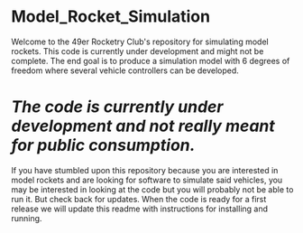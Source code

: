 # Model_Rocket_Simulation
Welcome to the 49er Rocketry Club's repository for simulating model rockets. This code is currently under development 
and might not be complete. The end goal is to produce a simulation model with 6 degrees of freedom where several 
vehicle controllers can be developed.
# _The code is currently under development and not really meant for public consumption._  
If you have stumbled upon this repository because you are interested in model rockets and are looking for 
software to simulate said vehicles, you may be interested in looking at the code but you will probably not be able to run it.
But check back for updates. When the code is ready for a first release we will update this readme with instructions for installing
and running.  
